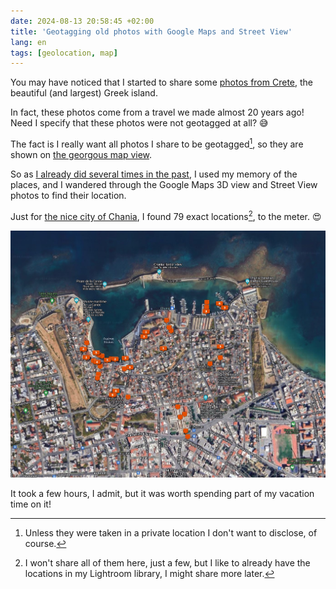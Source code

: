 ```yaml
---
date: 2024-08-13 20:58:45 +02:00
title: 'Geotagging old photos with Google Maps and Street View'
lang: en
tags: [geolocation, map]
---
```


You may have noticed that I started to share some [photos from Crete](/galleries/travels/europe/greece/crete/), the beautiful (and largest) Greek island.

In fact, these photos come from a travel we made almost 20 years ago! Need I specify that these photos were not geotagged at all? 😅

The fact is I really want all photos I share to be geotagged[^privacy], so they are shown on [the georgous map view](/map/).

[^privacy]: Unless they were taken in a private location I don't want to disclose, of course.

So as [I already did several times in the past](https://nicolas-hoizey.com/notes/2022/07/28/2/), I used my memory of the places, and I wandered through the Google Maps 3D view and Street View photos to find their location.

Just for [the nice city of Chania](https://nicolas-hoizey.photo/tags/chania/), I found 79 exact locations[^chania], to the meter. 😍

[^chania]: I won't share all of them here, just a few, but I like to already have the locations in my Lightroom library, I might share more later.

![](google-maps-view-with-photo-pins-inside-adobe-lightroom.jpg "Screenshot of the Map module inside Adobe Lightroom, showing photo pins on a Google Map satellite view")

It took a few hours, I admit, but it was worth spending part of my vacation time on it!